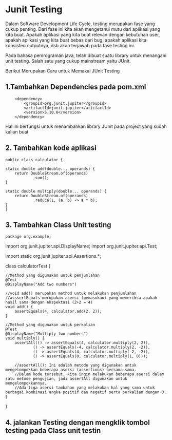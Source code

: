 # Junit Testing

Dalam Software Development Life Cycle, testing merupakan fase yang cukup penting. Dari fase ini kita akan mengetahui mutu dari aplikasi yang kita buat. 
Apakah aplikasi yang kita buat relevan dengan kebutuhan user, apakah aplikasi yang kita buat bebas dari bug, apakah aplikasi kita konsisten outputnya, 
dsb akan terjawab pada fase testing ini.

Pada bahasa pemrograman java, telah dibuat suatu library untuk menangani unit testing. Salah satu yang cukup mainstream yaitu JUnit.

Berikut Merupakan Cara untuk Memakai JUnit Testing

## 1.Tambahkan Dependencies pada pom.xml
        <dependency>
            <groupId>org.junit.jupiter</groupId>
            <artifactId>junit-jupiter</artifactId>
            <version>5.10.0</version>
        </dependency>

Hal ini berfungsi untuk menambahkan library JUnit pada project yang sudah kalian buat

## 2. Tambahkan kode aplikasi

    public class calculator {

    static double add(double... operands) {
        return DoubleStream.of(operands)
                .sum();
    }

    static double multiply(double... operands) {
        return DoubleStream.of(operands)
                .reduce(1, (a, b) -> a * b);
    }
    }

## 3. Tambahkan Class Unit testing

    package org.example;

import org.junit.jupiter.api.DisplayName;
import org.junit.jupiter.api.Test;

import static org.junit.jupiter.api.Assertions.*;

class calculatorTest {

    //Method yang digunakan untuk penjumlahan
    @Test
    @DisplayName("Add two numbers")

    //void add() merupakan method untuk melakukan penjumlahan
    //asssertEquals merupakan asersi (pemasukan) yang memeriksa apakah hasil sama dengan ekspektasi (2+2 = 4)
    void add() {
        assertEquals(4, calculator.add(2, 2));
    }

    //Method yang digunakan untuk perkalian
    @Test
    @DisplayName("Multiply two numbers")
    void multiply() {
        assertAll(() -> assertEquals(4, calculator.multiply(2, 2)),
                () -> assertEquals(-4, calculator.multiply(2, -2)),
                () -> assertEquals(4, calculator.multiply(-2, -2)),
                () -> assertEquals(0, calculator.multiply(1, 0)));

        //assertAll(): Ini adalah metode yang digunakan untuk mengelompokkan beberapa asersi (assertions) bersama-sama.
        //Dalam kode tersebut, kita ingin melakukan beberapa asersi dalam satu metode pengujian, jadi assertAll digunakan untuk mengelompokkannya.
        //Ada tiga asersi tambahan yang melakukan hal yang sama untuk berbagai kombinasi angka positif dan negatif serta perkalian dengan 0.
    }
}

## 4. jalankan Testing dengan mengklik tombol testing pada Class unit testin
